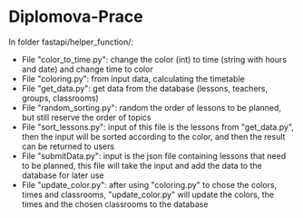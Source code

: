 # Diplomova-Prace
In folder fastapi/helper_function/:
  - File "color_to_time.py": change the color (int) to time (string with hours and date) and change time to color
  - File "coloring.py": from input data, calculating the timetable
  - File "get_data.py": get data from the database (lessons, teachers, groups, classrooms)
  - File "random_sorting.py": random the order of lessons to be planned, but still reserve the order of topics
  - File "sort_lessons.py": input of this file is the lessons from "get_data.py", then the input will be sorted according to the color, and then the result can be returned to users
  - File "submitData.py": input is the json file containing lessons that need to be planned, this file will take the input and add the data to the database for later use
  - File "update_color.py": after using "coloring.py" to chose the colors, times and classrooms, "update_color.py" will update the colors, the times and the chosen classrooms to the database
